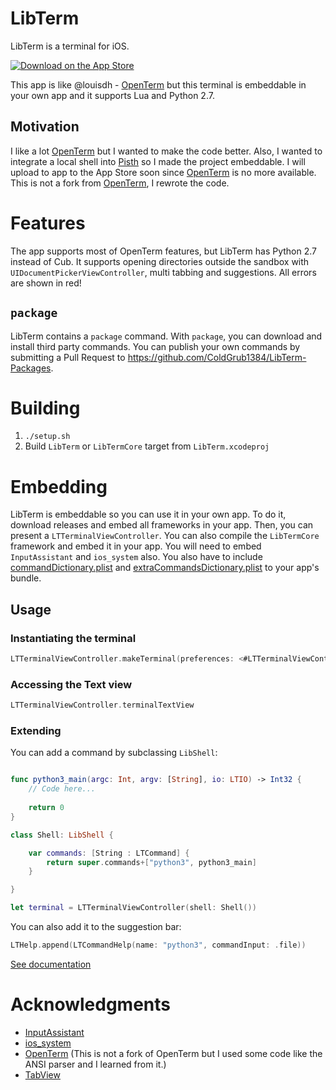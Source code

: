 # LibTerm

LibTerm is a terminal for iOS.

[![Download on the App Store](https://pisth.github.io/appstorebadge.svg)](https://itunes.apple.com/us/app/libterm/id1380911705?ls=1&mt=8)

This app is like @louisdh - [OpenTerm](https://github.com/louisdh/openterm) but this terminal is embeddable in your own app and it supports Lua and Python 2.7.

## Motivation

I like a lot [OpenTerm](https://github.com/louisdh/openterm) but I wanted to make the code better. Also, I wanted to integrate a local shell into [Pisth](https://github.com/ColdGrub1384/Pisth) so I made the project embeddable. I will upload to app to the App Store soon since [OpenTerm](https://github.com/louisdh/openterm) is no more available. This is not a fork from  [OpenTerm](https://github.com/louisdh/openterm), I rewrote the code.

# Features

The app supports most of OpenTerm features, but LibTerm has Python 2.7 instead of Cub. It supports opening directories outside the sandbox with `UIDocumentPickerViewController`, multi tabbing and suggestions. All errors are shown in red!

## `package`

LibTerm contains a `package` command. With `package`, you can download and install third party commands. You can publish your own commands by submitting a Pull Request to https://github.com/ColdGrub1384/LibTerm-Packages.

# Building

1. `./setup.sh`
2. Build `LibTerm` or `LibTermCore` target from `LibTerm.xcodeproj`

# Embedding

LibTerm is embeddable so you can use it in your own  app. To do it, download releases and embed all frameworks in your app. Then, you can present a `LTTerminalViewController`. You can also compile the `LibTermCore` framework and embed it in your app. You will need to embed `InputAssistant` and `ios_system` also. You also have to include [commandDictionary.plist](https://github.com/ColdGrub1384/LibTerm/blob/master/LibTerm/commandDictionary.plist) and [extraCommandsDictionary.plist](https://github.com/ColdGrub1384/LibTerm/blob/master/LibTerm/extraCommandsDictionary.plist) to your app's bundle.

## Usage

### Instantiating the terminal

```swift
LTTerminalViewController.makeTerminal(preferences: <#LTTerminalViewController.Preferences#>, shell: <#LibShell#>)
```

### Accessing the Text view

```swift
LTTerminalViewController.terminalTextView
```

### Extending

You can add a command by subclassing `LibShell`:

```swift

func python3_main(argc: Int, argv: [String], io: LTIO) -> Int32 {
    // Code here...
    
    return 0
}

class Shell: LibShell {

    var commands: [String : LTCommand] {
        return super.commands+["python3", python3_main]
    }

}

let terminal = LTTerminalViewController(shell: Shell())
```

You can also add it to the suggestion bar:

```swift
LTHelp.append(LTCommandHelp(name: "python3", commandInput: .file))
```

[See documentation](https://coldgrub1384.github.io/LibTerm)

# Acknowledgments

- [InputAssistant](https://github.com/IMcD23/InputAssistant)
- [ios_system](https://github.com/holzschu/ios_system)
- [OpenTerm](https://github.com/louisdh/openterm) (This is not a fork of OpenTerm but I used some code like the ANSI parser and I learned from it.)
- [TabView](https://github.com/IMcD23/TabView)

